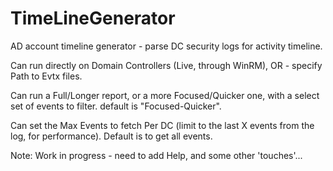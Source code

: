 # TimeLineGenerator
AD account timeline generator - parse DC security logs for activity timeline.


Can run directly on Domain Controllers (Live, through WinRM), OR - specify Path to Evtx files.

Can run a Full/Longer report, or a more Focused/Quicker one, with a select set of events to filter. default is "Focused-Quicker".

Can set the Max Events to fetch Per DC (limit to the last X events from the log, for performance). Default is to get all events.

Note: Work in progress - need to add Help, and some other 'touches'...
